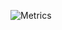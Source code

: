 ![Metrics](https://metrics.lecoq.io/binomial-theorem?template=terminal&isocalendar=1&languages=1&code=1&lines=1&achievements=1&notable=1&projects=1&introduction=1&isocalendar.duration=full-year&languages.limit=8&languages.threshold=0%25&languages.colors=github&languages.aliases=py%2C%20C&languages.sections=most-used&languages.indepth=false&languages.analysis.timeout=15&languages.categories=markup%2C%20programming&languages.recent.categories=markup%2C%20programming&languages.recent.load=300&languages.recent.days=14&projects.limit=4&projects.descriptions=false&code.lines=12&code.load=100&code.days=3&code.visibility=public&achievements.threshold=C&achievements.secrets=true&achievements.display=detailed&achievements.limit=0&notable.from=organization&notable.repositories=false&notable.indepth=false&notable.types=commit&introduction.title=true&config.timezone=America%2FLos_Angeles)